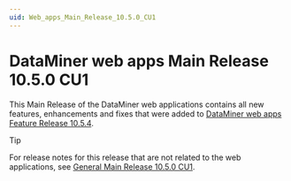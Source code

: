 ```yaml
---
uid: Web_apps_Main_Release_10.5.0_CU1
---
```


# DataMiner web apps Main Release 10.5.0 CU1

This Main Release of the DataMiner web applications contains all new features, enhancements and fixes that were added to [DataMiner web apps Feature Release 10.5.4](xref:Web_apps_Feature_Release_10.5.4).

> [!TIP]
> For release notes for this release that are not related to the web applications, see [General Main Release 10.5.0 CU1](xref:General_Main_Release_10.5.0_CU1).
